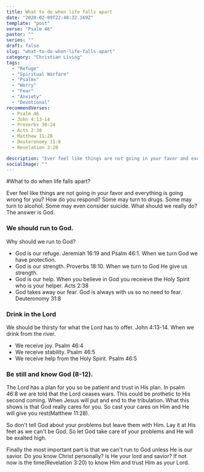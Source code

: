 ```yaml
---
title: What to do when life falls apart
date: "2020-02-09T22:40:32.169Z"
template: "post"
verse: "Psalm 46"
pastor: ""
series: ""
draft: false
slug: "what-to-do-when-life-falls-apart"
category: "Christian Living"
tags:
  - "Refuge"
  - "Spiritual Warfare"
  - "Psalms"
  - "Worry"
  - "Fear"
  - "Anxiety"
  - "Devotional"
recommendVerses: 
  - Psalm 46
  - John 4:13-14
  - Proverbs 30:24
  - Acts 2:38
  - Matthew 11:28
  - Deuteronomy 31:8
  - Revelation 3:20

description: "Ever feel like things are not going in your favor and everything is going wrong for you? How do you respond? Some may turn to drugs. Some may turn to alcohol. Some may even consider suicide. What should we really do? Turn to God. He is your refuge and your strength"
socialImage: ""
---
```


#What to do when life falls apart?

Ever feel like things are not going in your favor and everything is going wrong for you? How do you respond? Some may turn to drugs. Some may turn to alcohol. Some may even consider suicide. What should we really do? The answer is God. 


### We should run to God. 
Why should we run to God?

- God is our refuge. Jeremiah 16:19 and Psalm 46:1. When we turn God we have protection. 
- God is our strength. Proverbs 18:10. When we turn to God He give us strength. 
- God is our help. When you believe in God you receieve the Holy Spirit who is your helper. Acts 2:38
- God takes away our fear. God is always with us so no need to fear. Deuteronomy 31:8  

### Drink in the Lord
We should be thirsty for what the Lord has to offer. John 4:13-14.
When we drink from the river.
- We receive joy. Psalm 46:4
- We receive stability. Psalm 46:5
- We receive help from the Holy Spirit. Psalm 46:5 


### Be still and know God (8-12).
The Lord has a plan for you so be patient and trust in His plan. 
In psalm 46:8 we are told that the Lord ceases wars. This could be prothetic to His second coming. When Jesus will put and end to the tribulation. What this shows is that God really cares for you. So cast your cares on Him and He will give you rest(Matthew 11:28).

So don't tell God about your problems but leave them with Him. Lay it at His feet as we can't be God. So let God take care of your problems and He will be exalted high. 

Finally the most important part is that we can't run to God unless He is our savior. Do you know Christ personally? Is He your lord and savior? If not now is the time(Revelation 3:20) to know Him and trust Him as your Lord.  
